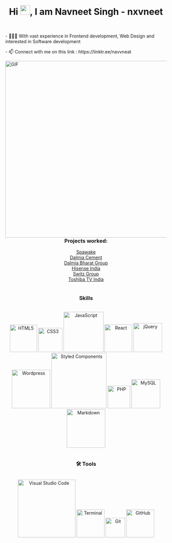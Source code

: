 <!---
navneet-mufc/navneet-mufc is a ✨ special ✨ repository because its `README.md` (this file) appears on your GitHub profile.
You can click the Preview link to take a look at your changes.
--->
<br>
<h1 align="center">
   Hi <img src="https://raw.githubusercontent.com/iampavangandhi/iampavangandhi/master/gifs/Hi.gif" width="30px">, I am Navneet Singh - nxvneet
</h1>



<br>
<div>
    <p> - 👨🏽‍💻 With vast experience in Frontend development, Web Design and interested in Software development</p>
    <p> - 📫 Connect with me on this link : https://linktr.ee/navvneat</p>
    <img src="./code.gif" align="right" width="550px" alt="GIF">
</div>

<br>

#

<h3 align="center">
  Projects worked:
</h3>

<div align="center">
  
<a href="www.spawake.in"> Spawake </a>
 <br>
  <a href="www.dalmiacement.com"> Dalmia Cement </a>
   <br>
    <a href="www.dalmiabharat.com"> Dalmia Bharat Group</a>
     <br>
    <a href="www.hisense-india.com"> Hisense India </a>
   <br>
<a href="https://www.switzgroup.com/"> Switz Group</a>
         <br>
          <a href="https://toshibatv-in.com/"> Toshiba TV India</a>
</div>

#

<h3 align="center">
   Skills
</h3>
<br/>

<div align="center">
  <img alt="HTML5" width="85px" src="https://img.shields.io/badge/HTML5-E34F26?style=for-the-badge&logo=html5&logoColor=white" />
  <img alt="CSS3" width="75px" src="https://img.shields.io/badge/CSS3-1572B6?style=for-the-badge&logo=css3&logoColor=white" />
  <img alt="JavaScript" width="125px" src="https://img.shields.io/badge/JavaScript-F7DF1E?style=for-the-badge&logo=javascript&logoColor=black" />
  <img alt="React" width="86px" src="https://img.shields.io/badge/React-20232A?style=for-the-badge&logo=react&logoColor=61DAFB" />
  <img alt="jQuery" width="90px" src="https://img.shields.io/badge/Jquery-0769AD?style=for-the-badge&logo=Jquery">
  <img alt="Wordpress" width="120px" src="https://img.shields.io/badge/Wordpress-21759B?style=for-the-badge&logo=Wordpress">
  <img alt="Styled Components" width="172px" src="https://img.shields.io/badge/styled--components-DB7093?style=for-the-badge&logo=styled-components&logoColor=white">
  <img alt="PHP" width="70px" src="https://img.shields.io/badge/PHP-777BB4?style=for-the-badge&logo=php&logoColor=white" />
  <img alt="MySQL" width="90px" src="https://img.shields.io/badge/MySQL-00000F?style=for-the-badge&logo=mysql&logoColor=white"/>
  <img alt="Markdown" width="120px" src="https://img.shields.io/badge/Markdown-000000?style=for-the-badge&logo=markdown&logoColor=white"/>
</div>
 
#

<h3 align="center">
  🛠️ Tools
</h3>

<br/>

<div align="center">
  <img alt="Visual Studio Code" width="180px" src="https://img.shields.io/badge/Visual_Studio_Code-0078D4?style=for-the-badge&logo=visual%20studio%20code&logoColor=white" />
  <img alt="Terminal" width="87px" src="https://img.shields.io/badge/Terminal-100000?style=for-the-badge" />
  <img alt="Git" width="61px" src="https://img.shields.io/badge/Git-F05032?style=for-the-badge&logo=git&logoColor=white" />
  <img alt="GitHub" width="87px" src="https://img.shields.io/badge/GitHub-100000?style=for-the-badge&logo=github&logoColor=white" />
</div>
